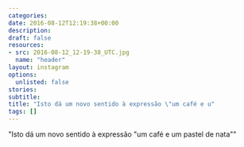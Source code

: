 ```yaml
---
categories:
date: 2016-08-12T12:19:38+00:00
description:
draft: false
resources:
- src: 2016-08-12_12-19-38_UTC.jpg
  name: "header"
layout: instagram
options:
  unlisted: false
stories:
subtitle:
title: "Isto dá um novo sentido à expressão \"um café e u"
tags: []
---
```


"Isto dá um novo sentido à expressão \"um café e um pastel de nata\""
